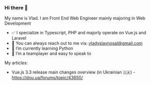 ### Hi there 👋



My name is Vlad. I am Front End Web Engineer mainly majoring in Web Development

- ✅ I specialize in Typescript, PHP and majorly operate on Vue.js and Laravel
- 💬 You can always reach out to me via: <a href="mailto:vladyslavnosal@gmail.com">vladyslavnosal@gmail.com</a>
- 🌱 I’m currently learning Python 
- 👯 I’m a teamplayer and easy to speak to


My articles: 
- Vue.js 3.3 release main changes overview (in Ukrainian 🇺🇦) -  https://dou.ua/forums/topic/43650/

